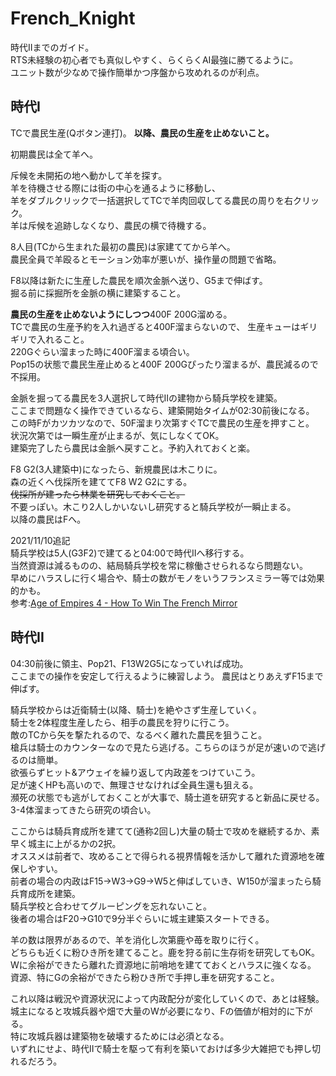 # French_Knight

時代IIまでのガイド。  
RTS未経験の初心者でも真似しやすく、らくらくAI最強に勝てるように。  
ユニット数が少なめで操作簡単かつ序盤から攻めれるのが利点。

## 時代I
TCで農民生産(Qボタン連打)。
**以降、農民の生産を止めないこと。**

初期農民は全て羊へ。

斥候を未開拓の地へ動かして羊を探す。  
羊を待機させる際には街の中心を通るように移動し、  
羊をダブルクリックで一括選択してTCで羊肉回収してる農民の周りを右クリック。  
羊は斥候を追跡しなくなり、農民の横で待機する。

8人目(TCから生まれた最初の農民)は家建ててから羊へ。  
農民全員で羊殴るとモーション効率が悪いが、操作量の問題で省略。

F8以降は新たに生産した農民を順次金脈へ送り、G5まで伸ばす。  
掘る前に採掘所を金脈の横に建築すること。

**農民の生産を止めないようにしつつ**400F 200G溜める。  
TCで農民の生産予約を入れ過ぎると400F溜まらないので、
生産キューはギリギリで入れること。  
220Gぐらい溜まった時に400F溜まる頃合い。  
Pop15の状態で農民生産止めると400F 200Gぴったり溜まるが、農民減るので不採用。

金脈を掘ってる農民を3人選択して時代IIの建物から騎兵学校を建築。  
ここまで問題なく操作できているなら、建築開始タイムが02:30前後になる。  
この時Fがカツカツなので、50F溜まり次第すぐTCで農民の生産を押すこと。  
状況次第では一瞬生産が止まるが、気にしなくてOK。  
建築完了したら農民は金脈へ戻すこと。予約入れておくと楽。  

F8 G2(3人建築中)になったら、新規農民は木こりに。  
森の近くへ伐採所を建ててF8 W2 G2にする。  
~~伐採所が建ったら林業を研究しておくこと。~~  
不要っぽい。木こり2人しかいないし研究すると騎兵学校が一瞬止まる。  
以降の農民はFへ。  

2021/11/10追記  
騎兵学校は5人(G3F2)で建てると04:00で時代IIへ移行する。  
当然資源は減るものの、結局騎兵学校を常に稼働させられるなら問題ない。  
早めにハラスしに行く場合や、騎士の数がモノをいうフランスミラー等では効果的かも。  
参考:[Age of Empires 4 - How To Win The French Mirror](https://youtu.be/AuqaUoIRAVE)

## 時代II
04:30前後に領主、Pop21、F13W2G5になっていれば成功。  
ここまでの操作を安定して行えるように練習しよう。
農民はとりあえずF15まで伸ばす。

騎兵学校からは近衛騎士(以降、騎士)を絶やさず生産していく。  
騎士を2体程度生産したら、相手の農民を狩りに行こう。  
敵のTCから矢を撃たれるので、なるべく離れた農民を狙うこと。  
槍兵は騎士のカウンターなので見たら逃げる。こちらのほうが足が速いので逃げるのは簡単。  
欲張らずヒット&アウェイを繰り返して内政差をつけていこう。  
足が速くHPも高いので、無理させなければ全員生還も狙える。  
瀕死の状態でも逃がしておくことが大事で、騎士道を研究すると新品に戻せる。  
3-4体溜まってきたら研究の頃合い。  

ここからは騎兵育成所を建てて(通称2回し)大量の騎士で攻めを継続するか、素早く城主に上がるかの2択。   
オススメは前者で、攻めることで得られる視界情報を活かして離れた資源地を確保しやすい。  
前者の場合の内政はF15->W3->G9->W5と伸ばしていき、W150が溜まったら騎兵育成所を建築。  
騎兵学校と合わせてグルーピングを忘れないこと。  
後者の場合はF20->G10で9分半ぐらいに城主建築スタートできる。  

羊の数は限界があるので、羊を消化し次第鹿や苺を取りに行く。    
どちらも近くに粉ひき所を建てること。鹿を狩る前に生存術を研究してもOK。  
Wに余裕ができたら離れた資源地に前哨地を建てておくとハラスに強くなる。  
資源、特にGの余裕ができたら粉ひき所で手押し車を研究すること。

これ以降は戦況や資源状況によって内政配分が変化していくので、あとは経験。  
城主になると攻城兵器や畑で大量のWが必要になり、Fの価値が相対的に下がる。  
特に攻城兵器は建築物を破壊するためには必須となる。  
いずれにせよ、時代IIで騎士を駆って有利を築いておけば多少大雑把でも押し切れるだろう。  